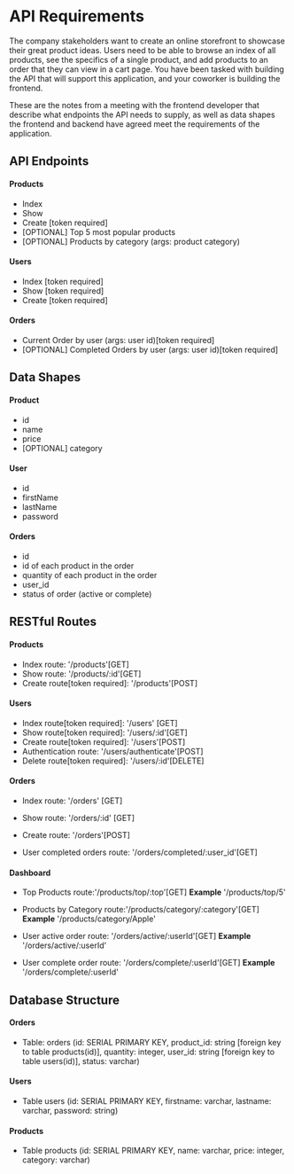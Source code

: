 # API Requirements
The company stakeholders want to create an online storefront to showcase their great product ideas. Users need to be able to browse an index of all products, see the specifics of a single product, and add products to an order that they can view in a cart page. You have been tasked with building the API that will support this application, and your coworker is building the frontend.

These are the notes from a meeting with the frontend developer that describe what endpoints the API needs to supply, as well as data shapes the frontend and backend have agreed meet the requirements of the application. 

## API Endpoints
#### Products
- Index 
- Show  
- Create [token required] 
- [OPTIONAL] Top 5 most popular products 
- [OPTIONAL] Products by category (args: product category)

#### Users
- Index [token required] 
- Show [token required] 
- Create [token required] 

#### Orders
- Current Order by user (args: user id)[token required]
- [OPTIONAL] Completed Orders by user (args: user id)[token required]

## Data Shapes
#### Product
-  id
- name
- price
- [OPTIONAL] category 

#### User
- id
- firstName
- lastName
- password

#### Orders
- id
- id of each product in the order
- quantity of each product in the order
- user_id
- status of order (active or complete)

## RESTful Routes
#### Products
- Index route: '/products'[GET]
- Show route: '/products/:id'[GET]
- Create route[token required]: '/products'[POST]

#### Users
- Index route[token required]: '/users' [GET]
- Show route[token required]: '/users/:id'[GET]
- Create route[token required]: '/users'[POST]
- Authentication route: '/users/authenticate'[POST]
- Delete route[token required]: '/users/:id'[DELETE]

#### Orders
- Index route: '/orders' [GET]
- Show route: '/orders/:id' [GET]
- Create route: '/orders'[POST]

- User completed orders route: '/orders/completed/:user_id'[GET]

#### Dashboard
- Top Products route:'/products/top/:top'[GET]
**Example** '/products/top/5'

- Products by Category route:'/products/category/:category'[GET]
**Example** '/products/category/Apple'

- User active order route: '/orders/active/:userId'[GET]
**Example** '/orders/active/:userId'

- User complete order route: '/orders/complete/:userId'[GET]
**Example** '/orders/complete/:userId'

## Database Structure
#### Orders
- Table: orders (id: SERIAL PRIMARY KEY, product_id: string [foreign key to table products(id)], quantity: integer, user_id: string [foreign key to table users(id)], status: varchar)

#### Users
- Table users (id: SERIAL PRIMARY KEY, firstname: varchar, lastname: varchar, password: string)

#### Products
- Table products (id: SERIAL PRIMARY KEY, name: varchar, price: integer, category: varchar)
